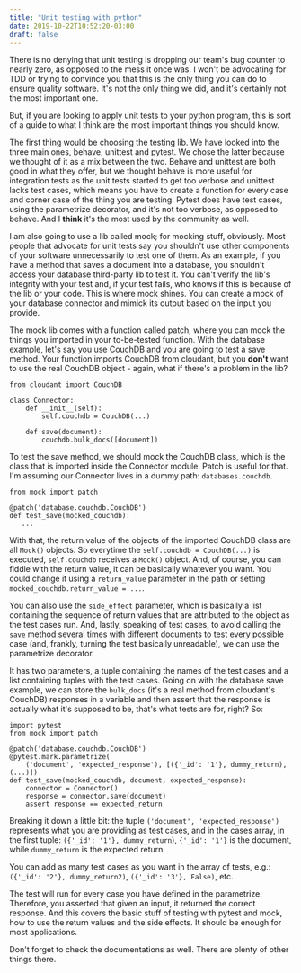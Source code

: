 ```yaml
---
title: "Unit testing with python"
date: 2019-10-22T10:52:20-03:00
draft: false
---
```


There is no denying that unit testing is dropping our team's bug counter to
nearly zero, as opposed to the mess it once was. I won't be advocating for TDD
or trying to convince you that this is the only thing you can do to ensure 
quality software. It's not the only thing we did, and it's certainly not the 
most important one.

But, if you are looking to apply unit tests to your python program, this is 
sort of a guide to what I think are the most important things you should know.

The first thing would be choosing the testing lib. We have looked into the three
main ones, behave, unittest and pytest. We chose the latter because we thought
of it as a mix between the two. Behave and unittest are both good in what they 
offer, but we thought behave is more useful for integration tests as the unit 
tests started to get too verbose and unittest lacks test cases, which means you 
have to create a function for every case and corner case of the thing you are 
testing. Pytest does have test cases, using the parametrize decorator, and it's 
not too verbose, as opposed to behave. And I __think__ it's the most used by 
the community as well.

I am also going to use a lib called mock; for mocking stuff, obviously. Most
people that advocate for unit tests say you shouldn't use other components of
your software unnecessarily to test one of them. As an example, if you have a
method that saves a document into a database, you shouldn't access your database
third-party lib to test it. You can't verify the lib's integrity with your test 
and, if your test fails, who knows if this is because of the lib or your code.
This is where mock shines. You can create a mock of your database connector and
mimick its output based on the input you provide.

The mock lib comes with a function called patch, where you can mock the things
you imported in your to-be-tested function. With the database example, let's say
you use CouchDB and you are going to test a save method. Your function imports
CouchDB from cloudant, but you __don't__ want to use the real CouchDB object -
again, what if there's a problem in the lib?

```
from cloudant import CouchDB

class Connector:
    def __init__(self):
        self.couchdb = CouchDB(...)

    def save(document):
        couchdb.bulk_docs([document])  
```

To test the save method, we should mock the CouchDB class, which is the class 
that is imported inside the Connector module. Patch is useful for that. I'm 
assuming our Connector lives in a dummy path: `databases.couchdb`.


```
from mock import patch

@patch('database.couchdb.CouchDB')
def test_save(mocked_couchdb):
   ...
```

With that, the return value of the objects of the imported CouchDB class are all
`Mock()` objects. So everytime the `self.couchdb = CouchDB(...)` is executed,
`self.couchdb` receives a `Mock()` object. And, of course, you can fiddle with
the return value, it can be basically whatever you want. You could change it 
using a `return_value` parameter in the path or setting
`mocked_couchdb.return_value = ...`.


You can also use the `side_effect` parameter, which is basically a list
containing the sequence of return values that are attributed to the object as
the test cases run. And, lastly, speaking of test cases, to avoid calling the 
`save` method several times with different documents to test every possible 
case (and, frankly, turning the test basically unreadable), we can use the
parametrize decorator.

It has two parameters, a tuple containing the names of the test cases and a list
containing tuples with the test cases. Going on with the database save example,
we can store the `bulk_docs` (it's a real method from cloudant's CouchDB) 
responses in a variable and then assert that the response is actually what it's
supposed to be, that's what tests are for, right? So:

```
import pytest
from mock import patch

@patch('database.couchdb.CouchDB')
@pytest.mark.parametrize(
    ('document', 'expected_response'), [({'_id': '1'}, dummy_return), (...)])
def test_save(mocked_couchdb, document, expected_response):
    connector = Connector()
    response = connector.save(document)
    assert response == expected_return
```

Breaking it down a little bit: the tuple `('document', 'expected_response')`
represents what you are providing as test cases, and in the cases array, in the
first tuple: `({'_id': '1'}, dummy_return`), `{'_id': '1'}` is the document,
while `dummy_return` is the expected return.

You can add as many test cases as you want in the array of tests, e.g.:
`({'_id': '2'}, dummy_return2)`, `({'_id': '3'}, False)`, etc.

The test will run for every case you have defined in the parametrize. 
Therefore, you asserted that given an input, it returned the correct response. 
And this covers the basic stuff of testing with pytest and mock, how to use the
return values and the side effects. It should be enough for most applications.

Don't forget to check the documentations as well. There are plenty of other
things there.
